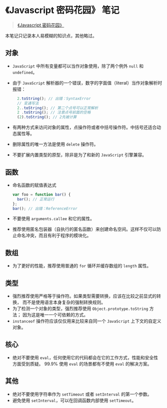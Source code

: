 # 《Javascript 密码花园》 笔记

> [《Javascript 密码花园》](https://bonsaiden.github.io/JavaScript-Garden/zh/)

本笔记只记录本人易模糊的知识点，其他略过。

## 对象

- `JavaScript` 中所有变量都可以当作对象使用，除了两个例外 `null` 和 `undefined`。
- 由于 `JavaScript` 解析器的一个错误，数字的字面值（literal）当作对象解析时报错：

  ```js
    2.toString(); // 出错：SyntaxError
    // 变通写法
    2..toString(); // 第二个点号可以正常解析
    2 .toString(); // 注意点号前面的空格
    (2).toString(); // 2先被计算
  ```

- 有两种方式来访问对象的属性，点操作符或者中括号操作符。中括号还适合动态属性等。
- 删除属性的唯一方法是使用 `delete` 操作符。
- 不要扩展内置类型的原型，除非是为了和新的 `JavaScript` 引擎兼容。

## 函数

- 命名函数的赋值表达式

  ```js
  var foo = function bar() {
    bar(); // 正常运行
  };
  bar(); // 出错：ReferenceError
  ```

- 不要使用 `arguments.callee` 和它的属性。
- 推荐使用匿名包装器（自执行的匿名函数）来创建命名空间。这样不仅可以防止命名冲突，而且有利于程序的模块化。

## 数组

- 为了更好的性能，推荐使用普通的 `for` 循环并缓存数组的 `length` 属性。

## 类型

- 强烈推荐使用严格等于操作符。如果类型需要转换，应该在比较之前显式的转换， 而不是使用语言本身复杂的强制转换规则。
- 为了检测一个对象的类型，强烈推荐使用 `Object.prototype.toString` 方法； 因为这是唯一一个可依赖的方式。
- `instanceof` 操作符应该仅仅用来比较来自同一个 `JavaScript` 上下文的自定义对象。

## 核心

- 绝对不要使用 `eval`，任何使用它的代码都会在它的工作方式，性能和安全性方面受到质疑。 99.9% 使用 `eval` 的场景都有不使用 `eval` 的解决方案。

## 其他

- 绝对不要使用字符串作为 `setTimeout` 或者 `setInterval` 的第一个参数。
- 避免使用 `setInterval`，可以在回调函数内部使用 `setTimeout`。
